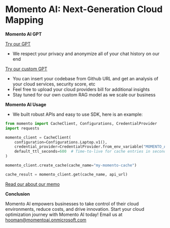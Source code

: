 # Momento AI: Next-Generation Cloud Mapping

**Momento AI GPT**

[Try our GPT](https://gpt-frontend-momento.vercel.app)
* We respect your privacy and anonymize all of your chat history on our end

[Try our custom GPT](https://chatgpt.com/g/g-2m6AzGbPX-cloud-optimization-advisor-momentoai-gpt)
* You can insert your codebase from Github URL and get an analysis of your cloud services, security score, etc
* Feel free to upload your cloud providers bill for additional insights
* Stay tuned for our own custom RAG model as we scale our business

**Momento AI Usage**
* We built robust APIs and easy to use SDK, here is an example:

```python
from momento import CacheClient, Configurations, CredentialProvider
import requests

momento_client = CacheClient(
    configuration=Configurations.Laptop.v1(),
    credential_provider=CredentialProvider.from_env_variable("MOMENTO_AUTH_TOKEN"),
    default_ttl_seconds=600  # Time-to-live for cache entries in seconds
)

momento_client.create_cache(cache_name="my-momento-cache")

cache_result = momento_client.get(cache_name, api_url)
```

[Read our about our memo](http://momentoai.xyz/memo)

**Conclusion**

Momento AI empowers businesses to take control of their cloud environments, reduce costs, and drive innovation. Start your cloud optimization journey with Momento AI today! Email us at [hooman@momentoai.onmicrosoft.com](mailto:hooman@momentoai.onmicrosoft.com)
